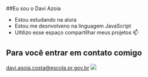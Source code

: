 ##Eu sou o Davi Azoia
- Estou estudando na alura
- Estou me desnvolveno na linguagem JavaScript
- Ultilizo esse espaço compartilhar meus projetos 📫

## Para você entrar em contato comigo 
davi.asoia.costa@escola.pr.gov.br
![](https://media1.tenor.com/m/GA-xYsUZWHAAAAAC/minions.gif)
